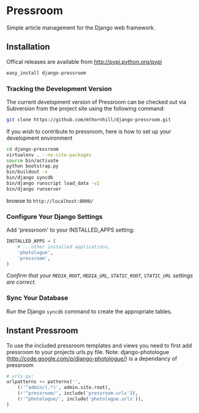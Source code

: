 # Pressroom


Simple article management for the Django web framework.


## Installation

Offical releases are available from http://pypi.python.org/pypi

```bash
easy_install django-pressroom
```

### Tracking the Development Version

The current development version of Pressroom can be checked out via Subversion from the project site using the following command:

```bash
git clone https://github.com/mthornhill/django-pressroom.git
```

If you wish to contribute to pressroom, here is how to set up your development environment

```bash
cd django-pressroom
virtualenv . --no-site-packages
source bin/activate
python bootstrap.py
bin/buildout -v
bin/django syncdb
bin/django runscript load_data -v2
bin/django runserver
```
browse to `http://localhost:8000/`


### Configure Your Django Settings

Add 'pressroom' to your INSTALLED_APPS setting:

```python
INSTALLED_APPS = (
    # ...other installed applications,
    'photologue',
    'pressroom',
)
```

_Confirm that your `MEDIA_ROOT`, `MEDIA_URL`, `STATIC_ROOT`, `STATIC_URL` settings are correct._

### Sync Your Database

Run the Django `syncdb` command to create the appropriate tables.


## Instant Pressroom


To use the included pressroom templates and views you need to first add pressroom to your projects urls.py file.
Note: django-photologue (http://code.google.com/p/django-photologue/) is a dependancy of pressroom

```python
# urls.py:
urlpatterns += patterns('',
    (r'^admin/(.*)', admin.site.root),
    (r'^pressroom/', include('pressroom.urls')),
    (r'^photologue/', include('photologue.urls')),
)
```
